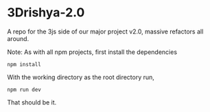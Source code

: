 # 3Drishya-2.0
A repo for the 3js side of our major project v2.0,  massive refactors all around.

Note: As with all npm projects, first install the dependencies
```
npm install
```

With the working directory as the root directory run,
```
npm run dev
```

That should be it.